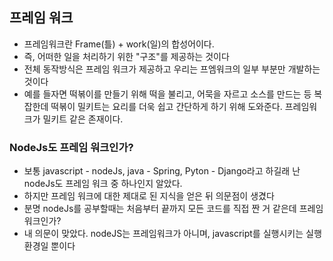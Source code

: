 ## 프레임 워크
- 프레임워크란 Frame(틀) + work(일)의 합성어이다.
- 즉, 어떠한 일을 처리하기 위한 "구조"를 제공하는 것이다
- 전체 동작방식은 프레임 워크가 제공하고 우리는 프엠워크의 일부 부분만 개발하는 것이다
- 예를 들자면 떡볶이를 만들기 위해 떡을 불리고, 어묵을 자르고 소스를 만드는 등 복잡한데 떡볶이 밀키트는 요리를 더욱 쉽고 간단하게 하기 위해 도와준다. 프레임워크가 밀키트 같은 존재이다.

### NodeJs도 프레임 워크인가?
- 보통 javascript - nodeJs, java - Spring, Pyton - Django라고 하길래 난 nodeJs도 프레임 워크 중 하나인지 알았다.
- 하지만 프레임 워크에 대한 제대로 된 지식을 얻은 뒤 의문점이 생겼다
- 분명 nodeJs를 공부할때는 처음부터 끝까지 모든 코드를 직접 짠 거 같은데 프레임 워크인가?
- 내 의문이 맞았다. nodeJS는 프레임워크가 아니며, javascript를 실행시키는 실행 환경일 뿐이다